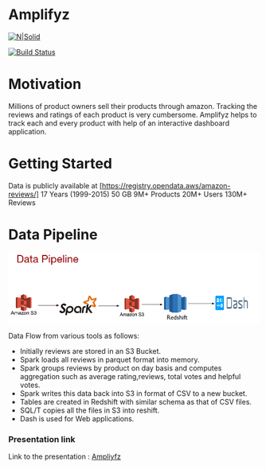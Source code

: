 # Amplifyz

[![N|Solid](https://cldup.com/dTxpPi9lDf.thumb.png)](https://nodesource.com/products/nsolid)

[![Build Status](https://travis-ci.org/joemccann/dillinger.svg?branch=master)](https://travis-ci.org/joemccann/dillinger)

# Motivation
Millions of product owners sell their products through amazon. Tracking the reviews and ratings of each product is very cumbersome. Amplifyz helps to track each and every product with help of an interactive dashboard application.

# Getting Started
Data is publicly available at [https://registry.opendata.aws/amazon-reviews/]
17 Years (1999-2015)
50 GB
9M+ Products
20M+ Users
130M+ Reviews

# Data Pipeline

![alt text](/images/datapipline.png)


Data Flow from various tools as follows:
  - Initially reviews are stored in an S3 Bucket.
  - Spark loads all reviews in parquet format into memory.
  - Spark groups reviews by product on day basis and computes aggregation such as average rating,reviews, total votes and helpful votes.
  - Spark writes this data back into S3 in format of CSV to a new bucket.
  - Tables are created in Redshift with similar schema as that of CSV files.
  - SQL/T copies all the files in S3 into reshift.
  - Dash is used for  Web applications.
  
  
### Presentation link
 Link to the presentation :   [Ampliyfz](https://docs.google.com/presentation/d/160TNlNY0xZC9PjaZhpJ-dyUDK5l86CZv35HrqPLn1J8/edit#slide=id.p1)
